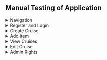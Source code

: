 ## Manual Testing of Application 

<details>
<summary>Navigation</summary>
<br>

<b>Navigation Bar</b>

Navigation was tested by clicking the links in the navigation bar, making sure it redirects you to the correct page. 

- Home - home.html
- Login - login.html
- Register - registration_form.html

![Navigataion bar before signing in](assets/images/nav_bar_signed_out.gif)

- View Cruises - cruise_list.html
- Create Cruise - create_cruise.html

![Navigataion bar when logged in](assets/images/nav_bar_logged_in.gif)

</details>

<details>
<summary>Register and Login</summary>
<br>

<b>Register and Login</b>

Testing was performed by registering a new user. The application warns that there is already an existing user when it was tried to input information already in the database. Once unique information was registered, a new user was created, with which you can log in. 

The registration and autherization of users is handled by the Django authentication system. 

- Register - registration_form.html
- Login - login.html

![Register and Login](assets/images/register_and_login.gif)

</details>

<details>
<summary>Create Cruise</summary>
<br>

<b>Create Cruise</b>

Once you have created a user, you can create a cruise. The autherization system is put in place to track who has created the cruise in question. When clicking the "Create Cruise"-button, you will either get directed to the create_cruise.html to create a cruise, or you will be asked to login, in case you haven't done this already. 

![Create Cruise](assets/images/create_cruise.gif)

</details>

<details>
<summary>Add Item</summary>
<br>

<b>Add Item</b>

- Add Item - add_item.html
- Edit Item - edit_item.html

Once the cruise is created, you can start adding items to the packing items. You insert the name of the item, the quantity which you wish to bring, and an optional description. Any user that is logged in can add items to any cruise. But only the creator of a cruise can edit the items. This to keep traceability for changes in the planning stages of the cruise. 

![Add and Edit Item](assets/images/add_item.gif)

</details>

<details>
<summary>View Cruises</summary>
<br>

<b>View Cruises</b>

- Cruise List - cruise_list.html
- Cruise Details - cruise_details.html

When clicking the View Cruises links, a list of created cruises appears. You can click on the individual cruises to view the Cruise Details of a specific cruise. 

![View Cruises](assets/images/view_cruises.gif)

</details>

<details>
<summary>Edit Cruise</summary>
<br>

<b>Edit Cruise</b>

- Edit Cruise - create_cruise.html

The user which created a cruise has the authority to edit the cruise information. 

![Edit Cruise](assets/images/edit_cruise.gif)

</details>

<details>
<summary>Admin Rights</summary>
<br>

<b>Admin Rights</b>

- Testing was made through the Django interface. 
- As an admin, you have the ability to delete users and cruises with associated objects. 
- Tests were perfomed by deleting registered user and then trying to log in. 
- As the user has been deleted, it needed to be reregistered to be log into the application. 

## Validation 

# HTML and CSS

- The HTML and CSS was built using Bootstrap and Django syntax to inherit from a base.html-template. 

The code was run through the [Official W3C validator](https://validator.w3.org/). The errors occurring had nothing to do with the actual HTML-code, but with the syntax related to Django, and can therefore not be considered an error. 

# Python 

All code was run through the Code Institutes [Python Linter](https://pep8ci.herokuapp.com/#). 
The errors occurring was not related to functionality of the program. 

# Wave 

The website was put checked through wave, [Wave](https://wave.webaim.org/), with no errors occurring. 

![Wave Analysis](assets/images/wave.png)

## Responsiveness 




